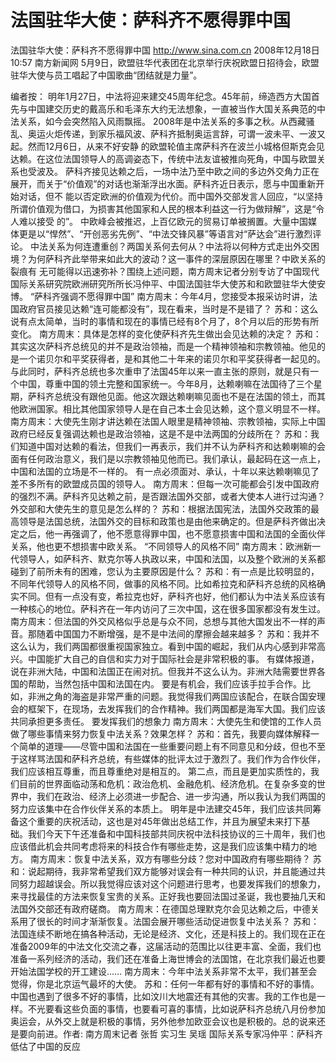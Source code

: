 # 法国驻华大使：萨科齐不愿得罪中国

法国驻华大使：萨科齐不愿得罪中国
http://www.sina.com.cn  2008年12月18日10:57   南方新闻网
5月9日，欧盟驻华代表团在北京举行庆祝欧盟日招待会，欧盟驻华大使与员工唱起了中国歌曲“团结就是力量”。

编者按：
明年1月27日，中法将迎来建交45周年纪念。45年前，缔造西方大国首先与中国建交历史的戴高乐和毛泽东大约无法想象，一直被当作大国关系典范的中法关系，如今会突然陷入风雨飘摇。
2008年是中法关系的多事之秋。从西藏骚乱、奥运火炬传递，到家乐福风波、萨科齐抵制奥运言辞，可谓一波未平、一波又起。然而12月6日，从来不好安静 的欧盟轮值主席萨科齐在波兰小城格但斯克会见达赖。在这位法国领导人的高调姿态下，传统中法友谊被推向死角，中国与欧盟关系也受波及。
萨科齐接见达赖之后，一场中法乃至中欧之间的多边外交角力正在展开，而关于“价值观”的对话也渐渐浮出水面。萨科齐近日表示，愿与中国重新开始对话，但不 能以否定欧洲的价值观为代价。而中国外交部发言人回应，“以坚持所谓价值观为借口，为损害其他国家和人民的根本利益这一行为做辩解”，这是“令人难以接受 的”。
中欧峰会被推迟，上百亿欧元的贸易订单被搁置。大量中国媒体更是以“悍然”、“开创恶劣先例”、“中法交锋风暴”等语言对“萨达会”进行激烈评论。
中法关系为何连遭重创？两国关系何去何从？中法将以何种方式走出外交困境？为何萨科齐此举带来如此大的波动？这一事件的深层原因在哪里？中欧关系的裂痕有 无可能得以迅速弥补？围绕上述问题，南方周末记者分别专访了中国现代国际关系研究院欧洲研究所所长冯仲平、中国法国驻华大使苏和和欧盟驻华大使安博。
“萨科齐强调不愿得罪中国”
南方周末：今年4月，您接受本报采访时讲，法国政府官员接见达赖“连可能都没有”，现在看来，当时是不是错了？
苏和：这么说有点太简单，当时的事情和现在的事情已经有8个月了，8个月以后的形势有所变化。
南方周末：具体是怎样的变化使萨科齐先生做出会见达赖的决定？
苏和：其实这次萨科齐总统见的并不是政治领袖，而是一个精神领袖和宗教领袖。他见的是一个诺贝尔和平奖获得者，是和其他二十年来的诺贝尔和平奖获得者一起见的。
与此同时，萨科齐总统也多次重申了法国45年以来一直主张的原则，就是只有一个中国，尊重中国的领土完整和国家统一。今年8月，达赖喇嘛在法国待了三个星期，萨科齐总统没有跟他见面。他这次跟达赖喇嘛见面也不是在法国的领土，而其他欧洲国家。相比其他国家领导人是在自己本土会见达赖，这个意义明显不一样。
南方周末：大使先生刚才讲达赖在法国人眼里是精神领袖、宗教领袖，实际上中国政府已经反复强调达赖也是政治领袖，这是不是中法两国的分歧所在？
苏和：我们知道中国对达赖的看法，但我们一再表示，我们并不认为萨科齐和达赖喇嘛的会面有任何政治意义，我们是以宗教领袖见他而已。我们承认，最起码在这一点上，中国和法国的立场是不一样的。
有一点必须面对、承认，十年以来达赖喇嘛见了差不多所有的欧盟成员国的领导人。
南方周末：但每一次可能都会引发中国政府的强烈不满。萨科齐见达赖之前，是否跟法国外交部，或者大使本人进行过沟通？外交部和大使先生的意见是怎么样的？
苏和：根据法国宪法，法国外交政策的最高领导是法国总统，法国外交的目标和政策也是由他来确定的。但是萨科齐做出决定之后，他一再强调了，他不愿意得罪中国，也不愿意损害中国和法国的全面伙伴关系，他也更不想损害中欧关系。
“不同领导人的风格不同”
南方周末：欧洲新一代领导人，如萨科齐、默克尔等人执政以来，中国和法国，以及整个欧洲的关系都碰到了前所未有的困难，您认为主要原因是什么？
苏和：有一点是比较明显的，不同年代领导人的风格不同，做事的风格不同。比如希拉克和萨科齐总统的风格确实不同。但有一点没有变，希拉克也好，萨科齐也好，他们都认为中法关系应该有一种核心的地位。萨科齐在一年内访问了三次中国，这在很多国家都没有发生过。
南方周末：但法国的外交风格似乎总是与众不同，总想与其他大国发出不一样的声音。那随着中国国力不断增强，是不是中法间的摩擦会越来越多？
苏和：我并不这么认为，我们两国都很重视国家独立。看到中国的崛起，我们从内心感到非常高兴。中国能扩大自己的自信和实力对于国际社会是非常积极的事。
有媒体报道，说在非洲大陆，中国和法国正在闹对抗。但我并不这么认为。非洲大陆需要世界各国的帮助，当然包括中国和法国在内。
要是有机会，我们应该手拉手合作。比如，非洲之角的海盗是非常严重的问题。我觉得我们两国应该配合，在联合国安理会的框架下，在现场，去发挥我们的合作精神。我们两国都是海军大国。我们应该共同承担更多责任。
要发挥我们的想象力
南方周末：大使先生和使馆的工作人员做了哪些事情来努力恢复中法关系？效果怎样？
苏和：首先，我要向媒体解释一个简单的道理——尽管中国和法国在一些重要问题上有不同意见和分歧，但也不至于这样骂法国和萨科齐总统，有些媒体的批评太过于激烈了。我们作为合作伙伴，我们应该相互尊重，而且尊重绝对是相互的。
第二点，而且是更加实质性的，我们目前的世界面临动荡和危机：政治危机、金融危机、经济危机。在复杂多变的世界中，我们在政治、经济上必须进一步配合、进一步沟通，所以我认为我们两国的努力应该集中在合作伙伴关系的本质上。
明年是中法建交45年，我们应该共同筹备这个重要的庆祝活动，这也是对45年做出总结工作，并且为展望未来打下基础。我们今天下午还准备和中国科技部共同庆祝中法科技协议的三十周年，我们也应该借此机会共同考虑将来的科技合作有哪些走势，这是我们应该集中精力的地方。
南方周末：恢复中法关系，双方有哪些分歧？您对中国政府有哪些期待？
苏和：说起期待，我非常希望我们双方能够对误会有一种共同的认识，并且能通过共同努力超越误会。所以我觉得应该对这个问题进行思考，也要发挥我们的想象力，来寻找最佳的方法来恢复宝贵的关系。正好我也要回法国过圣诞，我也要抽几天和法国外交部还有政府磋商。
南方周末：在德国总理默克尔会见达赖之后，中德关系用了很长的时间才渐渐恢复。法国会展开哪些活动促进恢复中法关系？
苏和：法国连续不断地在搞各种活动，无论是经济、文化，还是科技上的。我们现在正在准备2009年的中法文化交流之春，这届活动的范围比以往更丰富、全面，我们也准备一系列经济的活动，我们还在准备上海世博会的法国馆，在北京我们最近也要开始法国学校的开工建设……
南方周末：今年中法关系非常不太平，我们甚至会觉得，你是北京运气最坏的大使。
苏和：任何一年都有好的事情和不好的事情。中国也遇到了很多不好的事情，比如汶川大地震还有其他的灾害。我的工作也是一样。不光要看这些负面的事情，也要看可喜的事情，比如说萨科齐总统八月份参加奥运会，从外交上就是积极的事情，另外他参加欧亚会议也是积极的。总的说来还是要向前进。作者: 南方周末记者 张哲 实习生 吴瑶
国际关系专家冯仲平：萨科齐低估了中国的反应

